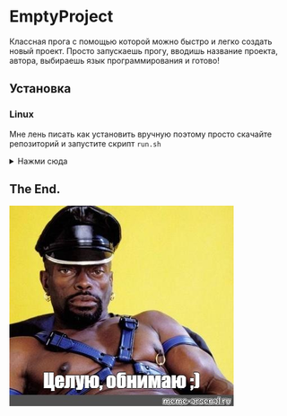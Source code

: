 # EmptyProject

Классная прога с помощью которой можно быстро и легко создать новый проект. Просто запускаешь прогу, вводишь название проекта, автора, выбираешь язык программирования и готово!

## Установка

### Linux

Мне лень писать как установить вручную поэтому просто скачайте репозиторий и запустите скрипт `run.sh`

<details>
  <summary>Нажми сюда</summary>

  Если ты не смог запустить проект то ты ![парацетамол](https://github.com/denhateu/EmptyProject/blob/master/assets/img/paracetamol.png)
</details>

## The End.

![Целую](https://github.com/denhateu/EmptyProject/blob/master/assets/img/celuyu.jpg)
